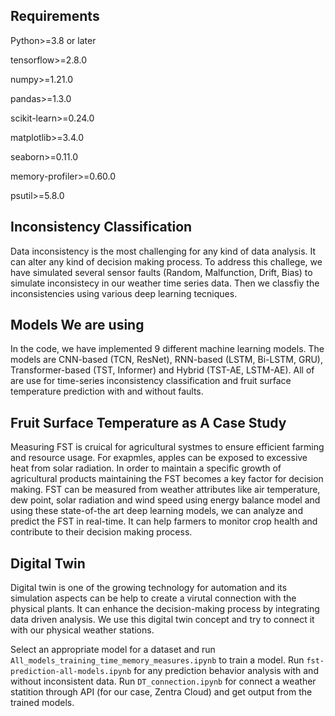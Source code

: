 ## Requirements

Python>=3.8 or later

tensorflow>=2.8.0

numpy>=1.21.0

pandas>=1.3.0

scikit-learn>=0.24.0

matplotlib>=3.4.0

seaborn>=0.11.0

memory-profiler>=0.60.0

psutil>=5.8.0

## Inconsistency Classification
Data inconsistency is the most challenging for any kind of data analysis. It can alter any kind of decision making process. To address this challege, we have simulated several sensor faults (Random, Malfunction, Drift, Bias) to simulate inconsistecy in our weather time series data. Then we classfiy the inconsistencies using various deep learning tecniques.


## Models We are using
In the code, we have implemented 9 different machine learning models. The models are CNN-based (TCN, ResNet), RNN-based (LSTM, Bi-LSTM, GRU), Transformer-based (TST, Informer) and Hybrid (TST-AE, LSTM-AE). All of are use for time-series inconsistency classification and fruit surface temperature prediction with and without faults. 

## Fruit Surface Temperature as A Case Study
Measuring FST is cruical for agricultural systmes to ensure efficient farming and resource usage. For exapmles, apples can be exposed to excessive heat from solar radiation. In order to maintain a specific growth of agricultural products maintaining the FST becomes a key factor for decision making. FST can be measured from weather attributes like air temperature, dew point, solar radiation and wind speed using energy balance model and using these state-of-the art deep learning models, we can analyze and predict the FST in real-time. It can help farmers to monitor crop health and contribute to their decision making process.

## Digital Twin
Digital twin is one of the growing technology for automation and its simulation aspects can be help to create a virutal connection with the physical plants. It can enhance the decision-making process by integrating data driven analysis. We use this digital twin concept and try to connect it with our physical weather stations.

Select an appropriate model for a dataset and run `All_models_training_time_memory_measures.ipynb` to train a model. 
Run `fst-prediction-all-models.ipynb` for any prediction behavior analysis with and without inconsistent data.
Run `DT_connection.ipynb` for connect a weather statition through API (for our case, Zentra Cloud) and get output from the trained models. 
